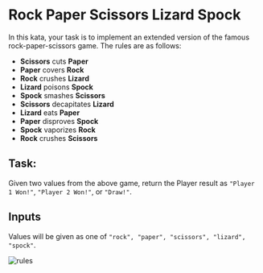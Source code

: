 # Rock Paper Scissors Lizard Spock

In this kata, your task is to implement an extended version of the famous rock-paper-scissors game. The rules are as follows:

* **Scissors** cuts **Paper**
* **Paper** covers **Rock**
* **Rock** crushes **Lizard**
* **Lizard** poisons **Spock**
* **Spock** smashes **Scissors**
* **Scissors** decapitates **Lizard**
* **Lizard** eats **Paper**
* **Paper** disproves **Spock**
* **Spock** vaporizes **Rock**
* **Rock** crushes **Scissors**

## Task:

Given two values from the above game, return the Player result as `"Player 1 Won!"`, `"Player 2 Won!"`, or `"Draw!"`.

## Inputs

Values will be given as one of `"rock", "paper", "scissors", "lizard", "spock"`.

![rules](/img/rules.jpg "Rules og the game")